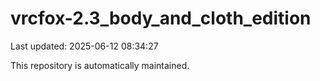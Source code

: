 # vrcfox-2.3_body_and_cloth_edition

Last updated: 2025-06-12 08:34:27

This repository is automatically maintained.
